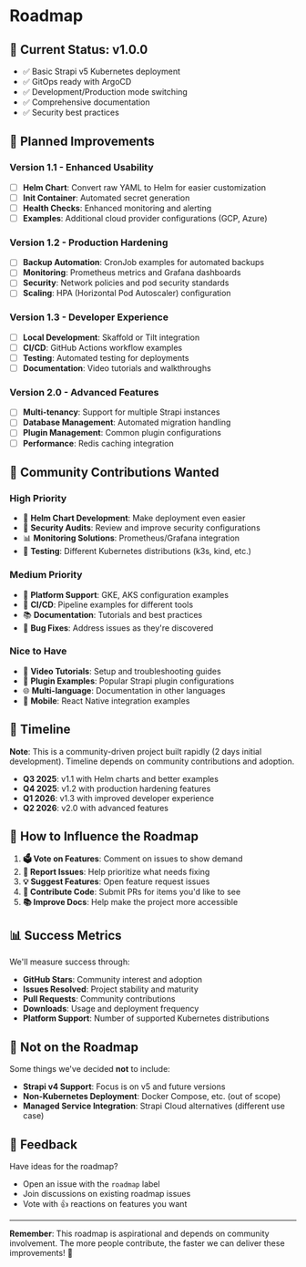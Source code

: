 # Roadmap

## 🎯 Current Status: v1.0.0
- ✅ Basic Strapi v5 Kubernetes deployment
- ✅ GitOps ready with ArgoCD
- ✅ Development/Production mode switching
- ✅ Comprehensive documentation
- ✅ Security best practices

## 🚀 Planned Improvements

### **Version 1.1 - Enhanced Usability**
- [ ] **Helm Chart**: Convert raw YAML to Helm for easier customization
- [ ] **Init Container**: Automated secret generation
- [ ] **Health Checks**: Enhanced monitoring and alerting
- [ ] **Examples**: Additional cloud provider configurations (GCP, Azure)

### **Version 1.2 - Production Hardening**
- [ ] **Backup Automation**: CronJob examples for automated backups
- [ ] **Monitoring**: Prometheus metrics and Grafana dashboards
- [ ] **Security**: Network policies and pod security standards
- [ ] **Scaling**: HPA (Horizontal Pod Autoscaler) configuration

### **Version 1.3 - Developer Experience**
- [ ] **Local Development**: Skaffold or Tilt integration
- [ ] **CI/CD**: GitHub Actions workflow examples
- [ ] **Testing**: Automated testing for deployments
- [ ] **Documentation**: Video tutorials and walkthroughs

### **Version 2.0 - Advanced Features**
- [ ] **Multi-tenancy**: Support for multiple Strapi instances
- [ ] **Database Management**: Automated migration handling
- [ ] **Plugin Management**: Common plugin configurations
- [ ] **Performance**: Redis caching integration

## 🤝 Community Contributions Wanted

### **High Priority**
- 🔧 **Helm Chart Development**: Make deployment even easier
- 🔐 **Security Audits**: Review and improve security configurations
- 📊 **Monitoring Solutions**: Prometheus/Grafana integration
- 🧪 **Testing**: Different Kubernetes distributions (k3s, kind, etc.)

### **Medium Priority**
- 📱 **Platform Support**: GKE, AKS configuration examples
- 🔄 **CI/CD**: Pipeline examples for different tools
- 📚 **Documentation**: Tutorials and best practices
- 🐛 **Bug Fixes**: Address issues as they're discovered

### **Nice to Have**
- 🎥 **Video Tutorials**: Setup and troubleshooting guides
- 🔌 **Plugin Examples**: Popular Strapi plugin configurations
- 🌐 **Multi-language**: Documentation in other languages
- 📱 **Mobile**: React Native integration examples

## 📅 Timeline

**Note**: This is a community-driven project built rapidly (2 days initial development). Timeline depends on community contributions and adoption.

- **Q3 2025**: v1.1 with Helm charts and better examples
- **Q4 2025**: v1.2 with production hardening features
- **Q1 2026**: v1.3 with improved developer experience
- **Q2 2026**: v2.0 with advanced features

## 🎯 How to Influence the Roadmap

1. **🗳️ Vote on Features**: Comment on issues to show demand
2. **🐛 Report Issues**: Help prioritize what needs fixing
3. **💡 Suggest Features**: Open feature request issues
4. **🔧 Contribute Code**: Submit PRs for items you'd like to see
5. **📚 Improve Docs**: Help make the project more accessible

## 📊 Success Metrics

We'll measure success through:
- **GitHub Stars**: Community interest and adoption
- **Issues Resolved**: Project stability and maturity  
- **Pull Requests**: Community contributions
- **Downloads**: Usage and deployment frequency
- **Platform Support**: Number of supported Kubernetes distributions

## 🤔 Not on the Roadmap

Some things we've decided **not** to include:
- **Strapi v4 Support**: Focus is on v5 and future versions
- **Non-Kubernetes Deployment**: Docker Compose, etc. (out of scope)
- **Managed Service Integration**: Strapi Cloud alternatives (different use case)

## 💬 Feedback

Have ideas for the roadmap? 
- Open an issue with the `roadmap` label
- Join discussions on existing roadmap issues
- Vote with 👍 reactions on features you want

---

**Remember**: This roadmap is aspirational and depends on community involvement. The more people contribute, the faster we can deliver these improvements! 🚀
